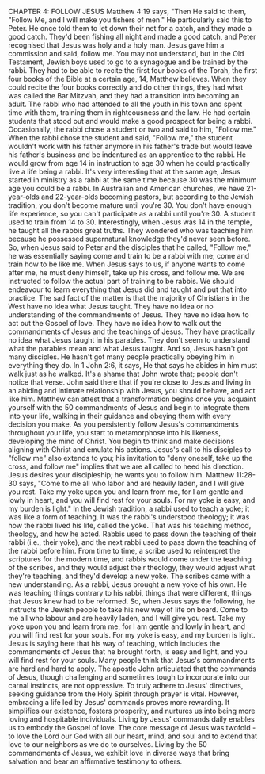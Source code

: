CHAPTER 4: FOLLOW JESUS
Matthew 4:19 says, "Then He said to them, "Follow Me, and I will make you fishers of men."
He particularly said this to Peter. He once told them to let down their net for a catch, and they made a good catch. They'd been fishing all night and made a good catch, and Peter recognised that Jesus was holy and a holy man. Jesus gave him a commission and said, follow me.
You may not understand, but in the Old Testament, Jewish boys used to go to a synagogue and be trained by the rabbi. They had to be able to recite the first four books of the Torah, the first four books of the Bible at a certain age, 14, Matthew believes.
When they could recite the four books correctly and do other things, they had what was called the Bar Mitzvah, and they had a transition into becoming an adult. The rabbi who had attended to all the youth in his town and spent time with them, training them in righteousness and the law. He had certain students that stood out and would make a good prospect for being a rabbi. Occasionally, the rabbi chose a student or two and said to him, "Follow me."
When the rabbi chose the student and said, "Follow me," the student wouldn't work with his father anymore in his father's trade but would leave his father's business and be indentured as an apprentice to the rabbi. He would grow from age 14 in instruction to age 30 when he could practically live a life being a rabbi. It's very interesting that at the same age, Jesus started in ministry as a rabbi at the same time because 30 was the minimum age you could be a rabbi.
In Australian and American churches, we have 21-year-olds and 22-year-olds becoming pastors, but according to the Jewish tradition, you don't become mature until you're 30. You don't have enough life experience, so you can't participate as a rabbi until you're 30.
A student used to train from 14 to 30. Interestingly, when Jesus was 14 in the temple, he taught all the rabbis great truths. They wondered who was teaching him because he possessed supernatural knowledge they'd never seen before. So, when Jesus said to Peter and the disciples that he called, "Follow me," he was essentially saying come and train to be a rabbi with me; come and train how to be like me.
When Jesus says to us, if anyone wants to come after me, he must deny himself, take up his cross, and follow me. We are instructed to follow the actual part of training to be rabbis. We should endeavour to learn everything that Jesus did and taught and put that into practice. The sad fact of the matter is that the majority of Christians in the West have no idea what Jesus taught. They have no idea or no understanding of the commandments of Jesus. They have no idea how to act out the Gospel of love.
They have no idea how to walk out the commandments of Jesus and the teachings of Jesus. They have practically no idea what Jesus taught in his parables.
They don't seem to understand what the parables mean and what Jesus taught. And so, Jesus hasn't got many disciples. He hasn't got many people practically obeying him in everything they do.
In 1 John 2:6, it says, He that says he abides in him must walk just as he walked.
It's a shame that John wrote that; people don't notice that verse. John said there that if you're close to Jesus and living in an abiding and intimate relationship with Jesus, you should behave, and act like him.
Matthew can attest that a transformation begins once you acquaint yourself with the 50 commandments of Jesus and begin to integrate them into your life, walking in their guidance and obeying them with every decision you make. As you persistently follow Jesus's commandments throughout your life, you start to metamorphose into his likeness, developing the mind of Christ. You begin to think and make decisions aligning with Christ and emulate his actions. Jesus's call to his disciples to "follow me" also extends to you; his invitation to "deny oneself, take up the cross, and follow me" implies that we are all called to heed his direction. Jesus desires your discipleship; he wants you to follow him.
Matthew 11:28-30 says, "Come to me all who labor and are heavily laden, and I will give you rest. Take my yoke upon you and learn from me, for I am gentle and lowly in heart, and you will find rest for your souls. For my yoke is easy, and my burden is light."
In the Jewish tradition, a rabbi used to teach a yoke; it was like a form of teaching. It was the rabbi's understood theology; it was how the rabbi lived his life, called the yoke. That was his teaching method, theology, and how he acted. Rabbis used to pass down the teaching of their rabbi (i.e., their yoke), and the next rabbi used to pass down the teaching of the rabbi before him.
From time to time, a scribe used to reinterpret the scriptures for the modern time, and rabbis would come under the teaching of the scribes, and they would adjust their theology, they would adjust what they're teaching, and they'd develop a new yoke.
The scribes came with a new understanding. As a rabbi, Jesus brought a new yoke of his own. He was teaching things contrary to his rabbi, things that were different, things that Jesus knew had to be reformed. So, when Jesus says the following, he instructs the Jewish people to take his new way of life on board.
Come to me all who labour and are heavily laden, and I will give you rest. Take my yoke upon you and learn from me, for I am gentle and lowly in heart, and you will find rest for your souls. For my yoke is easy, and my burden is light.
Jesus is saying here that his way of teaching, which includes the commandments of Jesus that he brought forth, is easy and light, and you will find rest for your souls. Many people think that Jesus's commandments are hard and hard to apply.
The apostle John articulated that the commands of Jesus, though challenging and sometimes tough to incorporate into our carnal instincts, are not oppressive. To truly adhere to Jesus' directives, seeking guidance from the Holy Spirit through prayer is vital. However, embracing a life led by Jesus' commands proves more rewarding. It simplifies our existence, fosters prosperity, and nurtures us into being more loving and hospitable individuals.
Living by Jesus' commands daily enables us to embody the Gospel of love. The core message of Jesus was twofold - to love the Lord our God with all our heart, mind, and soul and to extend that love to our neighbors as we do to ourselves. Living by the 50 commandments of Jesus, we exhibit love in diverse ways that bring salvation and bear an affirmative testimony to others.